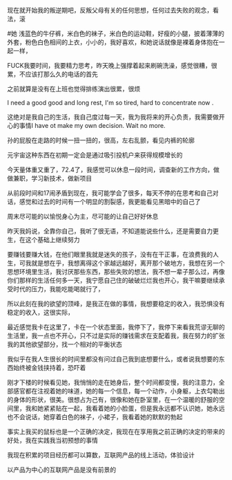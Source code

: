 现在就开始我的叛逆期吧，反叛父母有关的任何思想，任何过去失败的观念，看法，滚

#她 浅蓝色的牛仔裤，米白色的袜子，米白色的运动鞋，好瘦的小腿，披着薄薄的外套，粉色白色相间的上衣，小小的，我好喜欢，和她说话就像是裸着身体抱在一起一样，

FUCK我要时间，我要精力思考，昨天晚上强撑着起来刷碗洗澡，感觉很糟，很累，不应该打那么久的电话的首先

之前就算是没有在上班也觉得排练演出很累，很烦

I need a good good and long rest, I'm so tired, hard to concentrate now .

这绝对是我自己的生活，我自己度过每一天，我为我将来的开心负责，我需要做开心的事情I have ot make my own decision. Wait no more.

孙的屁股在走路的时候一扭一扭的，很高，左右乱颤，看见内裤的轮廓

元宇宙这种东西在初期一定会是通过吸引投机户来获得规模增长的

今天量体重又重了，72.4了，我感觉可以休息一段时间，调查新的工作方向，做做兼职，学习新技术，做新项目

从前段时间和17闹矛盾到现在，我可能学会了很多，每天不停的在思考和自己对话，感觉和过去的时间有一个明显的割裂感，我更能看见黑暗中的自己了

周末尽可能的以愉悦身心为主，尽可能的让自己好好休息

昨天我妈说，全靠你自己，我听了很无语，不知道能说些什么，还是需要自力更生，在这个基础上继续努力

要赚钱要赚大钱，在他们眼里我就是迷失的孩子，没有在干正事，在浪费我的人生，可我就是想在乎，我想离得这个家越远越好，离开那个破地方，我想在另一个思想环境里生活，我讨厌那些东西，那些失败的想法，我不想一辈子那么过，再像你们那样的生活任何多一天，我宁愿自己住的破破烂烂我也开心，我干嘛要继续承受时代的压力，我能吃能喝就行了，

所以此刻在我的欲望的顶峰，是我正在做的事情，我想要稳定的收入，我恐惧没有稳定的收入，这很实际，

最近感觉我卡在这里了，卡在一个状态里面，我停下了，我停下来看我荒谬无聊的生活里，我一点也不开心，只不过是实际的赚钱需求在支配着我，我在努力的扩张我的其他欲望部分，找一个相对的平衡状态

我似乎在我人生很长的时间里都没有问过自己我到底想要什么，或者说我想要的东西始终被金钱挟持着，恐吓着

刚才下楼的时候看见她，我悄悄的走在她身后，整个时间都变慢，我的注意力，全部感官都在注视着她的味道，她的每一个信息，每一个动作，小身躯，上衣勾勒出的身体的形状，很美。很想占为己有，很像和她在卧室里，在一个温暖的舒服的空间里，我和她紧紧贴在一起，我看着她的小脸蛋，但是我永远都不认识她，她永远也不会说话，她穿着白色的袜子，小裙子，我看着她的默默的勃起

事实上我买的鼠标也是一个正确的决定，我现在在享用我之前正确的决定的带来的好处，我在实践我当初预想的事情

我现在积累的项目经历都可以算数，互联网产品的线上活动，体验设计

以产品为中心的互联网产品是没有前景的